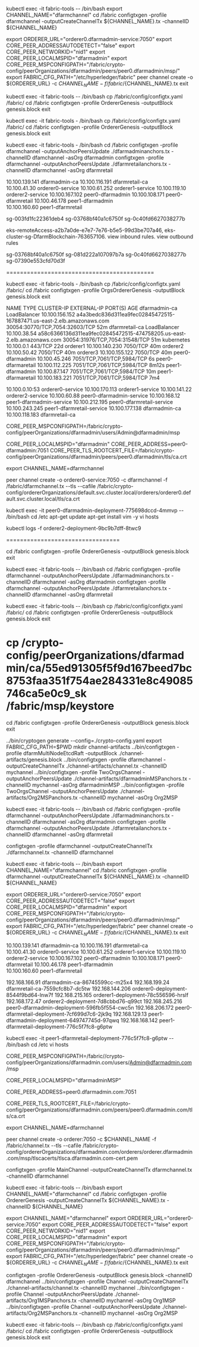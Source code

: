 kubectl exec -it fabric-tools -- /bin/bash
export CHANNEL_NAME="dfarmchannel"
cd /fabric
configtxgen -profile dfarmchannel -outputCreateChannelTx ${CHANNEL_NAME}.tx -channelID ${CHANNEL_NAME}

export ORDERER_URL="orderer0.dfarmadmin-service:7050"
export CORE_PEER_ADDRESSAUTODETECT="false"
export CORE_PEER_NETWORKID="nid1"
export CORE_PEER_LOCALMSPID="dfarmadmin"
export CORE_PEER_MSPCONFIGPATH="/fabric/crypto-config/peerOrganizations/dfarmadmin/peers/peer0.dfarmadmin/msp/"
export FABRIC_CFG_PATH="/etc/hyperledger/fabric"
peer channel create -o ${ORDERER_URL} -c ${CHANNEL_NAME} -f /fabric/${CHANNEL_NAME}.tx 
exit

kubectl exec -it fabric-tools -- /bin/bash
cp /fabric/config/configtx.yaml /fabric/
cd /fabric
configtxgen -profile OrdererGenesis -outputBlock genesis.block
exit



kubectl exec -it fabric-tools - /bin/bash
cp /fabric/config/configtx.yaml /fabric/
cd /fabric
configtxgen -profile OrdererGenesis -outputBlock genesis.block
exit

kubectl exec -it fabric-tools - /bin/bash
cd /fabric
configtxgen -profile dfarmchannel -outputAnchorPeersUpdate ./dfarmadminanchors.tx -channelID dfamchannel -asOrg dfarmadmin
configtxgen -profile dfarmchannel -outputAnchorPeersUpdate ./dfarmretailanchors.tx -channelID dfarmchannel -asOrg dfarmretail


10.100.139.141   dfarmadmin-ca
10.100.116.191   dfarmretail-ca  
10.100.41.30     orderer0-service 
10.100.61.252    orderer1-service 
10.100.119.10    orderer2-service
10.100.167.102   peer0-dfarmadmin 
10.100.108.171   peer0-dfarmretail
10.100.46.178    peer1-dfarmadmin  
10.100.160.60    peer1-dfarmretail  


sg-003fd1fc22361deb4
sg-03768bf40a1c6750f
sg-0c40fd6627038277b

eks-remoteAccess-a2b7a0de-e7e7-7e76-b5e5-99d3be707a46, eks-cluster-sg-DfarmBlockchain-763657106. view inbound rules. view outbound rules


sg-03768bf40a1c6750f
sg-081d222a107097b7a
sg-0c40fd6627038277b
sg-07390e553cfd70d3f

===========================================

kubectl exec -it fabric-tools - /bin/bash
cp /fabric/config/configtx.yaml /fabric/
cd /fabric
configtxgen -profile OrgsOrdererGenesis -outputBlock genesis.block
exit


NAME                 TYPE           CLUSTER-IP       EXTERNAL-IP                                                              PORT(S)                          AGE
dfarmadmin-ca        LoadBalancer   10.100.156.152   a4a3bedc836d311ea9fec02845472515-167887471.us-east-2.elb.amazonaws.com   30054:30770/TCP,7054:32603/TCP   52m
dfarmretail-ca       LoadBalancer   10.100.38.54     a58c6366136d311ea9fec02845472515-474758205.us-east-2.elb.amazonaws.com   30054:31976/TCP,7054:31548/TCP   51m
kubernetes               10.100.0.1       <none>                                                                   443/TCP                          22d
orderer1                 10.100.140.230   <none>                                                                   7050/TCP                         40m
orderer2                 10.100.50.42     <none>                                                                   7050/TCP                         40m
orderer3                 10.100.155.122   <none>                                                                   7050/TCP                         40m
peer0-dfarmadmin         10.100.45.246    <none>                                                                   7051/TCP,7061/TCP,5984/TCP       6s
peer0-dfarmaretail       10.100.112.225   <none>                                                                   7051/TCP,7061/TCP,5984/TCP       8m12s
peer1-dfarmadmin         10.100.87.147    <none>                                                                   7051/TCP,7061/TCP,5984/TCP       10m
peer1-dfarmaretail       10.100.183.221   <none>                                                                   7051/TCP,7061/TCP,5984/TCP       7m4

10.100.0.10:53  orderer0-service
10.100.170.113   orderer1-service
10.100.141.22    orderer2-service
10.100.60.88     peer0-dfarmadmin-service
10.100.168.12    peer1-dfarmadmin-service
10.100.212.195   peer0-dfarmretail-service
10.100.243.245    peer1-dfarmretail-service
10.100.177.138   dfarmadmin-ca 
10.100.118.183   dfarmretail-ca 


CORE_PEER_MSPCONFIGPATH=/fabric/crypto-config/peerOrganizations/dfarmadmin/users/Admin@dfarmadmin/msp

CORE_PEER_LOCALMSPID="dfarmadmin"
CORE_PEER_ADDRESS=peer0-dfarmadmin:7051
CORE_PEER_TLS_ROOTCERT_FILE=/fabric/crypto-config/peerOrganizations/dfarmadmin/peers/peer0.dfarmadmin/tls/ca.crt

export CHANNEL_NAME=dfarmchannel

peer channel create -o orderer0-service:7050 -c dfarmchannel -f /fabric/dfarmchannel.tx --tls --cafile /fabric/crypto-config/ordererOrganizations/default.svc.cluster.local/orderers/orderer0.default.svc.cluster.local/tls/ca.crt



kubectl exec -it peer0-dfarmadmin-deployment-775698dccd-4mmvp -- /bin/bash
cd /etc
apt-get update
apt-get install vim -y
vi hosts

kubectl logs -f orderer2-deployment-9bc9b7dff-8twc9


=================================

cd /fabric
configtxgen -profile OrdererGenesis -outputBlock genesis.block
exit


kubectl exec -it fabric-tools -- /bin/bash
cd /fabric
configtxgen -profile dfarmchannel -outputAnchorPeersUpdate ./dfarmadminanchors.tx -channelID dfarmchannel -asOrg dfarmadmin
configtxgen -profile dfarmchannel -outputAnchorPeersUpdate ./dfarmretailanchors.tx -channelID dfarmchannel -asOrg dfarmretail


kubectl exec -it fabric-tools -- /bin/bash
cp /fabric/config/configtx.yaml /fabric/
cd /fabric
configtxgen -profile OrdererGenesis -outputBlock genesis.block
exit


cp /crypto-config/peerOrganizations/dfarmadmin/ca/55ed91305f5f9d167beed7bc8753faa351f754ae284331e8c49085746ca5e0c9_sk /fabric/msp/keystore
============================================================================


cd /fabric
configtxgen -profile OrdererGenesis -outputBlock genesis.block
exit


../bin/cryptogen generate --config=./crypto-config.yaml
export FABRIC_CFG_PATH=$PWD
mkdir channel-artifacts
../bin/configtxgen -profile dfarmMultiNodeEtcdRaft -outputBlock ./channel-artifacts/genesis.block
../bin/configtxgen -profile dfarmchannel -outputCreateChannelTx ./channel-artifacts/channel.tx -channelID mychannel
../bin/configtxgen -profile TwoOrgsChannel -outputAnchorPeersUpdate ./channel-artifacts/dfarmadminMSPanchors.tx -channelID mychannel -asOrg dfarmadminMSP
../bin/configtxgen -profile TwoOrgsChannel -outputAnchorPeersUpdate ./channel-artifacts/Org2MSPanchors.tx -channelID mychannel -asOrg Org2MSP


kubectl exec -it fabric-tools -- /bin/bash
cd /fabric
configtxgen -profile dfarmchannel -outputAnchorPeersUpdate ./dfarmadminanchors.tx -channelID dfarmchannel -asOrg dfarmadmin
configtxgen -profile dfarmchannel -outputAnchorPeersUpdate ./dfarmretailanchors.tx -channelID dfarmchannel -asOrg dfarmretail

configtxgen -profile dfarmchannel -outputCreateChannelTx ./dfarmchannel.tx -channelID dfarmchannel 

kubectl exec -it fabric-tools -- /bin/bash
export CHANNEL_NAME="dfarmchannel"
cd /fabric
configtxgen -profile dfarmchannel -outputCreateChannelTx ${CHANNEL_NAME}.tx -channelID ${CHANNEL_NAME}

export ORDERER_URL="orderer0-service:7050"
export CORE_PEER_ADDRESSAUTODETECT="false"
export CORE_PEER_LOCALMSPID="dfarmadmin"
export CORE_PEER_MSPCONFIGPATH="/fabric/crypto-config/peerOrganizations/dfarmadmin/peers/peer0.dfarmadmin/msp/"
export FABRIC_CFG_PATH="/etc/hyperledger/fabric"
peer channel create -o ${ORDERER_URL} -c ${CHANNEL_NAME} -f /fabric/${CHANNEL_NAME}.tx 
exit





10.100.139.141   dfarmadmin-ca
10.100.116.191   dfarmretail-ca  
10.100.41.30     orderer0-service 
10.100.61.252    orderer1-service 
10.100.119.10    orderer2-service
10.100.167.102   peer0-dfarmadmin 
10.100.108.171   peer0-dfarmretail
10.100.46.178    peer1-dfarmadmin  
10.100.160.60    peer1-dfarmretail  

192.168.166.91  dfarmadmin-ca-86745599cc-m25x4
192.168.199.24  dfarmretail-ca-7559cfc8b7-dc5tw
192.168.144.206 orderer0-deployment-8544f9bd64-lnw7f
192.168.215.165 orderer1-deployment-78c556596-hrslf
192.168.172.47  orderer2-deployment-7d8cbbd76-q99ct
192.168.245.216 peer0-dfarmadmin-deployment-596fb5f554-cwc5n
192.168.206.172 peer0-dfarmretail-deployment-7cf699d7c6-2jk9q
192.168.129.13  peer1-dfarmadmin-deployment-649747745d-97qwq
192.168.168.142 peer1-dfarmretail-deployment-776c5f7fc8-g6ptw

kubectl exec -it peer1-dfarmretail-deployment-776c5f7fc8-g6ptw  -- /bin/bash
cd /etc
vi hosts


CORE_PEER_MSPCONFIGPATH=/fabric//crypto-config/peerOrganizations/dfarmadmin.com/users/Admin@dfarmadmin.com/msp

CORE_PEER_LOCALMSPID="dfarmadminMSP"

CORE_PEER_ADDRESS=peer0.dfarmadmin.com:7051

CORE_PEER_TLS_ROOTCERT_FILE=/fabric/crypto-config/peerOrganizations/dfarmadmin.com/peers/peer0.dfarmadmin.com/tls/ca.crt

export CHANNEL_NAME=dfarmchannel


peer channel create -o orderer:7050 -c $CHANNEL_NAME -f /fabric/channel.tx  --tls --cafile /fabric/crypto-config/ordererOrganizations/dfarmadmin.com/orderers/orderer.dfarmadmin.com/msp/tlscacerts/tlsca.dfarmadmin.com-cert.pem


configtxgen -profile MainChannel -outputCreateChannelTx dfarmchannel.tx -channelID dfarmchannel

kubectl exec -it fabric-tools -- /bin/bash
export CHANNEL_NAME="dfarmchannel"
cd /fabric
configtxgen -profile OrdererGenesis -outputCreateChannelTx ${CHANNEL_NAME}.tx -channelID ${CHANNEL_NAME}

export CHANNEL_NAME="dfarmchannel"
export ORDERER_URL="orderer0-service:7050"
export CORE_PEER_ADDRESSAUTODETECT="false"
export CORE_PEER_NETWORKID="nid1"
export CORE_PEER_LOCALMSPID="dfarmadmin"
export CORE_PEER_MSPCONFIGPATH="/fabric/crypto-config/peerOrganizations/dfarmadmin/peers/peer0.dfarmadmin/msp/"
export FABRIC_CFG_PATH="/etc/hyperledger/fabric"
peer channel create -o ${ORDERER_URL} -c ${CHANNEL_NAME} -f /fabric/${CHANNEL_NAME}.tx 
exit



configtxgen -profile OrdererGenesis -outputBlock genesis.block -channelID dfarmchannel
../bin/configtxgen -profile Channel -outputCreateChannelTx ./channel-artifacts/channel.tx -channelID mychannel
../bin/configtxgen -profile Channel -outputAnchorPeersUpdate ./channel-artifacts/Org1MSPanchors.tx -channelID mychannel -asOrg Org1MSP
../bin/configtxgen -profile Channel -outputAnchorPeersUpdate ./channel-artifacts/Org2MSPanchors.tx -channelID mychannel -asOrg Org2MSP



kubectl exec -it fabric-tools -- /bin/bash
cp /fabric/config/configtx.yaml /fabric/
cd /fabric
configtxgen -profile OrdererGenesis -outputBlock genesis.block
exit